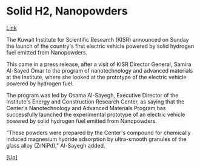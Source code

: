 # Solid H2, Nanopowders

[Link](https://fuelcellsworks.com/news/kuwaits-kisr-launches-first-electric-vehicle-powered-by-solid-hydrogen-fuel/)

The Kuwait Institute for Scientific Research (KISR) announced on
Sunday the launch of the country's first electric vehicle powered by
solid hydrogen fuel emitted from Nanopowders.

This came in a press release, after a visit of KISR Director General,
Samira Al-Sayed Omar to the program of nanotechnology and advanced
materials at the Institute, where she looked at the prototype of the
electric vehicle powered by hydrogen fuel.

The program was led by Osama Al-Sayegh, Executive Director of the
Institute's Energy and Construction Research Center, as saying that
the Center's Nanotechnology and Advanced Materials Program has
successfully launched the experimental prototype of an electric
vehicle powered by solid hydrogen fuel emitted from Nanopowders.

"These powders were prepared by the Center's compound for chemically
induced magnesium hydride adsorption by ultra-smooth granules of the
glass alloy (ZrNiPd)," Al-Sayegh added.

[[Up]](h2-storage.html)
